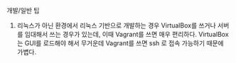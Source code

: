 개발/일반 팁

1. 리눅스가 아닌 환경에서 리눅스 기반으로 개발하는 경우 VirtualBox를 쓰거나 서버를 임대해서 쓰는 경우가 있는데, 이때 Vagrant를 쓰면 매우 편리하다.
VirtualBox 는 GUI를 로드해야 해서 무거운데 Vagrant를 쓰면 ssh 로 접속 가능하기 때문에 가볍다.
